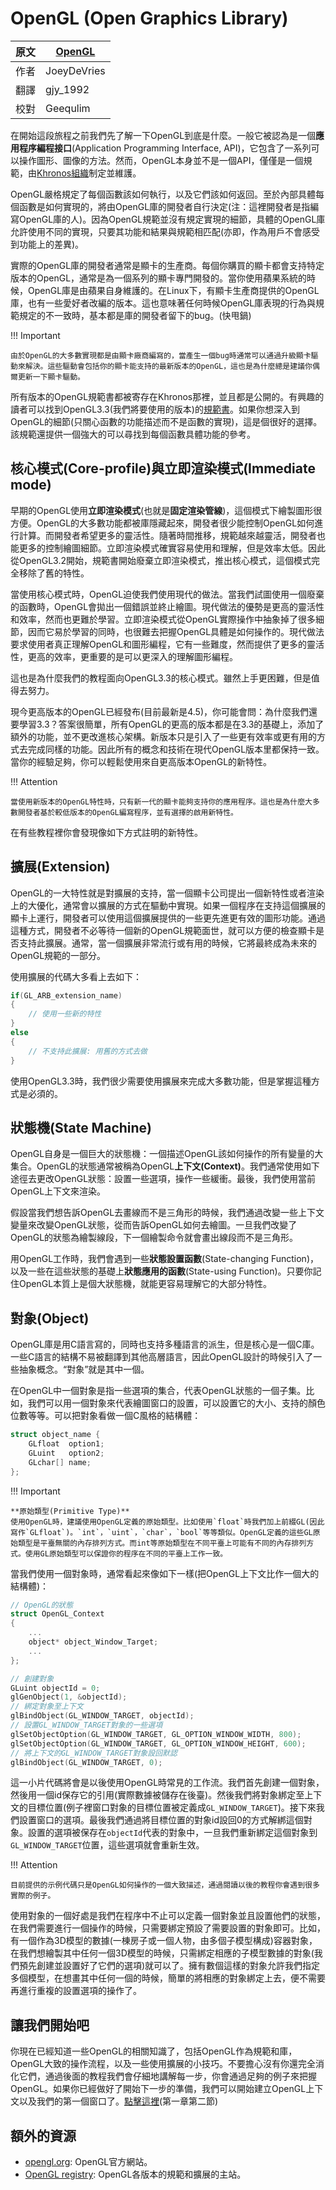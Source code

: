 # OpenGL (Open Graphics Library)

原文     | [OpenGL](http://learnopengl.com/#!Getting-started/OpenGL)
      ---|---
作者     | JoeyDeVries
翻譯     | gjy_1992
校對     | Geequlim


在開始這段旅程之前我們先了解一下OpenGL到底是什麼。一般它被認為是一個**應用程序編程接口**(Application Programming Interface, API)，它包含了一系列可以操作圖形、圖像的方法。然而，OpenGL本身並不是一個API，僅僅是一個規範，由[Khronos組織](http://www.khronos.org/)制定並維護。

OpenGL嚴格規定了每個函數該如何執行，以及它們該如何返回。至於內部具體每個函數是如何實現的，將由OpenGL庫的開發者自行決定(注：這裡開發者是指編寫OpenGL庫的人)。因為OpenGL規範並沒有規定實現的細節，具體的OpenGL庫允許使用不同的實現，只要其功能和結果與規範相匹配(亦即，作為用戶不會感受到功能上的差異)。

實際的OpenGL庫的開發者通常是顯卡的生產商。每個你購買的顯卡都會支持特定版本的OpenGL，通常是為一個系列的顯卡專門開發的。當你使用蘋果系統的時候，OpenGL庫是由蘋果自身維護的。在Linux下，有顯卡生產商提供的OpenGL庫，也有一些愛好者改編的版本。這也意味著任何時候OpenGL庫表現的行為與規範規定的不一致時，基本都是庫的開發者留下的bug。(快甩鍋)


!!! Important

	由於OpenGL的大多數實現都是由顯卡廠商編寫的，當產生一個bug時通常可以通過升級顯卡驅動來解決。這些驅動會包括你的顯卡能支持的最新版本的OpenGL，這也是為什麼總是建議你偶爾更新一下顯卡驅動。


所有版本的OpenGL規範書都被寄存在Khronos那裡，並且都是公開的。有興趣的讀者可以找到OpenGL3.3(我們將要使用的版本)的[規範書](https://www.opengl.org/registry/doc/glspec33.core.20100311.withchanges.pdf)。如果你想深入到OpenGL的細節(只關心函數的功能描述而不是函數的實現)，這是個很好的選擇。該規範還提供一個強大的可以尋找到每個函數具體功能的參考。

## 核心模式(Core-profile)與立即渲染模式(Immediate mode)

早期的OpenGL使用**立即渲染模式**(也就是**固定渲染管線**)，這個模式下繪製圖形很方便。OpenGL的大多數功能都被庫隱藏起來，開發者很少能控制OpenGL如何進行計算。而開發者希望更多的靈活性。隨著時間推移，規範越來越靈活，開發者也能更多的控制繪圖細節。立即渲染模式確實容易使用和理解，但是效率太低。因此從OpenGL3.2開始，規範書開始廢棄立即渲染模式，推出核心模式，這個模式完全移除了舊的特性。

當使用核心模式時，OpenGL迫使我們使用現代的做法。當我們試圖使用一個廢棄的函數時，OpenGL會拋出一個錯誤並終止繪圖。現代做法的優勢是更高的靈活性和效率，然而也更難於學習。立即渲染模式從OpenGL實際操作中抽象掉了很多細節，因而它易於學習的同時，也很難去把握OpenGL具體是如何操作的。現代做法要求使用者真正理解OpenGL和圖形編程，它有一些難度，然而提供了更多的靈活性，更高的效率，更重要的是可以更深入的理解圖形編程。

這也是為什麼我們的教程面向OpenGL3.3的核心模式。雖然上手更困難，但是值得去努力。

現今更高版本的OpenGL已經發布(目前最新是4.5)，你可能會問：為什麼我們還要學習3.3？答案很簡單，所有OpenGL的更高的版本都是在3.3的基礎上，添加了額外的功能，並不更改進核心架構。新版本只是引入了一些更有效率或更有用的方式去完成同樣的功能。因此所有的概念和技術在現代OpenGL版本里都保持一致。當你的經驗足夠，你可以輕鬆使用來自更高版本OpenGL的新特性。


!!! Attention

	當使用新版本的OpenGL特性時，只有新一代的顯卡能夠支持你的應用程序。這也是為什麼大多數開發者基於較低版本的OpenGL編寫程序，並有選擇的啟用新特性。

在有些教程裡你會發現像如下方式註明的新特性。

## 擴展(Extension)

OpenGL的一大特性就是對擴展的支持，當一個顯卡公司提出一個新特性或者渲染上的大優化，通常會以擴展的方式在驅動中實現。如果一個程序在支持這個擴展的顯卡上運行，開發者可以使用這個擴展提供的一些更先進更有效的圖形功能。通過這種方式，開發者不必等待一個新的OpenGL規範面世，就可以方便的檢查顯卡是否支持此擴展。通常，當一個擴展非常流行或有用的時候，它將最終成為未來的OpenGL規範的一部分。

使用擴展的代碼大多看上去如下：

```c++
if(GL_ARB_extension_name)
{
    // 使用一些新的特性
}
else
{
    // 不支持此擴展: 用舊的方式去做
}
```

使用OpenGL3.3時，我們很少需要使用擴展來完成大多數功能，但是掌握這種方式是必須的。

## 狀態機(State Machine)

OpenGL自身是一個巨大的狀態機：一個描述OpenGL該如何操作的所有變量的大集合。OpenGL的狀態通常被稱為OpenGL**上下文(Context)**。我們通常使用如下途徑去更改OpenGL狀態：設置一些選項，操作一些緩衝。最後，我們使用當前OpenGL上下文來渲染。

假設當我們想告訴OpenGL去畫線而不是三角形的時候，我們通過改變一些上下文變量來改變OpenGL狀態，從而告訴OpenGL如何去繪圖。一旦我們改變了OpenGL的狀態為繪製線段，下一個繪製命令就會畫出線段而不是三角形。

用OpenGL工作時，我們會遇到一些**狀態設置函數**(State-changing Function)，以及一些在這些狀態的基礎上**狀態應用的函數**(State-using Function)。只要你記住OpenGL本質上是個大狀態機，就能更容易理解它的大部分特性。

## 對象(Object)

OpenGL庫是用C語言寫的，同時也支持多種語言的派生，但是核心是一個C庫。一些C語言的結構不易被翻譯到其他高層語言，因此OpenGL設計的時候引入了一些抽象概念。“對象”就是其中一個。

在OpenGL中一個對象是指一些選項的集合，代表OpenGL狀態的一個子集。比如，我們可以用一個對象來代表繪圖窗口的設置，可以設置它的大小、支持的顏色位數等等。可以把對象看做一個C風格的結構體：

```c++
struct object_name {
    GLfloat  option1;
    GLuint   option2;
    GLchar[] name;
};
```

!!! Important
	
	**原始類型(Primitive Type)**
	使用OpenGL時，建議使用OpenGL定義的原始類型。比如使用`float`時我們加上前綴GL(因此寫作`GLfloat`)。`int`，`uint`，`char`，`bool`等等類似。OpenGL定義的這些GL原始類型是平臺無關的內存排列方式。而int等原始類型在不同平臺上可能有不同的內存排列方式。使用GL原始類型可以保證你的程序在不同的平臺上工作一致。

當我們使用一個對象時，通常看起來像如下一樣(把OpenGL上下文比作一個大的結構體)：

```c++
// OpenGL的狀態
struct OpenGL_Context 
{
    ...
    object* object_Window_Target;
    ...  	
};
```

```c++
// 創建對象
GLuint objectId = 0;
glGenObject(1, &objectId);
// 綁定對象至上下文
glBindObject(GL_WINDOW_TARGET, objectId);
// 設置GL_WINDOW_TARGET對象的一些選項
glSetObjectOption(GL_WINDOW_TARGET, GL_OPTION_WINDOW_WIDTH, 800);
glSetObjectOption(GL_WINDOW_TARGET, GL_OPTION_WINDOW_HEIGHT, 600);
// 將上下文的GL_WINDOW_TARGET對象設回默認
glBindObject(GL_WINDOW_TARGET, 0);
```

這一小片代碼將會是以後使用OpenGL時常見的工作流。我們首先創建一個對象，然後用一個id保存它的引用(實際數據被儲存在後臺)。然後我們將對象綁定至上下文的目標位置(例子裡窗口對象的目標位置被定義成`GL_WINDOW_TARGET`)。接下來我們設置窗口的選項。最後我們通過將目標位置的對象id設回0的方式解綁這個對象。設置的選項被保存在`objectId`代表的對象中，一旦我們重新綁定這個對象到`GL_WINDOW_TARGET`位置，這些選項就會重新生效。


!!! Attention

	目前提供的示例代碼只是OpenGL如何操作的一個大致描述，通過閱讀以後的教程你會遇到很多實際的例子。

使用對象的一個好處是我們在程序中不止可以定義一個對象並且設置他們的狀態，在我們需要進行一個操作的時候，只需要綁定預設了需要設置的對象即可。比如，有一個作為3D模型的數據(一棟房子或一個人物，由多個子模型構成)容器對象，在我們想繪製其中任何一個3D模型的時候，只需綁定相應的子模型數據的對象(我們預先創建並設置好了它們的選項)就可以了。擁有數個這樣的對象允許我們指定多個模型，在想畫其中任何一個的時候，簡單的將相應的對象綁定上去，便不需要再進行重複的設置選項的操作了。

## 讓我們開始吧

你現在已經知道一些OpenGL的相關知識了，包括OpenGL作為規範和庫，OpenGL大致的操作流程，以及一些使用擴展的小技巧。不要擔心沒有你還完全消化它們，通過後面的教程我們會仔細地講解每一步，你會通過足夠的例子來把握OpenGL。如果你已經做好了開始下一步的準備，我們可以開始建立OpenGL上下文以及我們的第一個窗口了。[點擊這裡](http://learnopengl-cn.readthedocs.org/zh/latest/01%20Getting%20started/02%20Creating%20a%20window/)(第一章第二節)

## 額外的資源

- [opengl.org](https://www.opengl.org/): OpenGL官方網站。
- [OpenGL registry](https://www.opengl.org/registry/): OpenGL各版本的規範和擴展的主站。